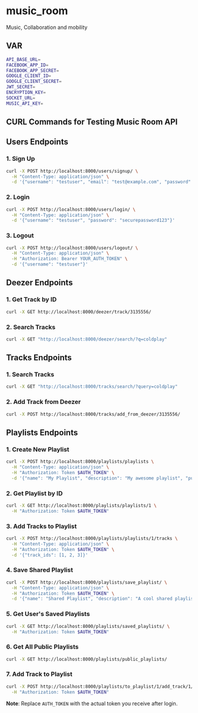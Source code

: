 # music_room

Music, Collaboration and mobility

## VAR

```sh
API_BASE_URL=
FACEBOOK_APP_ID=
FACEBOOK_APP_SECRET=
GOOGLE_CLIENT_ID=
GOOGLE_CLIENT_SECRET=
JWT_SECRET=
ENCRYPTION_KEY=
SOCKET_URL=
MUSIC_API_KEY=
```

## CURL Commands for Testing Music Room API

## Users Endpoints

### 1. Sign Up
```bash
curl -X POST http://localhost:8000/users/signup/ \
  -H "Content-Type: application/json" \
  -d '{"username": "testuser", "email": "test@example.com", "password": "securepassword123"}'
```

### 2. Login
```bash
curl -X POST http://localhost:8000/users/login/ \
  -H "Content-Type: application/json" \
  -d '{"username": "testuser", "password": "securepassword123"}'
```

### 3. Logout
```bash
curl -X POST http://localhost:8000/users/logout/ \
  -H "Content-Type: application/json" \
  -H "Authorization: Bearer YOUR_AUTH_TOKEN" \
  -d '{"username": "testuser"}'
```

## Deezer Endpoints

### 1. Get Track by ID
```bash
curl -X GET http://localhost:8000/deezer/track/3135556/ 
```

### 2. Search Tracks
```bash
curl -X GET "http://localhost:8000/deezer/search/?q=coldplay"
```

## Tracks Endpoints

### 1. Search Tracks
```bash
curl -X GET "http://localhost:8000/tracks/search/?query=coldplay"
```

### 2. Add Track from Deezer
```bash
curl -X POST http://localhost:8000/tracks/add_from_deezer/3135556/
```

## Playlists Endpoints

### 1. Create New Playlist
```bash
curl -X POST http://localhost:8000/playlists/playlists \
  -H "Content-Type: application/json" \
  -H "Authorization: Token $AUTH_TOKEN" \
  -d '{"name": "My Playlist", "description": "My awesome playlist", "public": true}'
```

### 2. Get Playlist by ID
```bash
curl -X GET http://localhost:8000/playlists/playlists/1 \
  -H "Authorization: Token $AUTH_TOKEN"
```

### 3. Add Tracks to Playlist
```bash
curl -X POST http://localhost:8000/playlists/playlists/1/tracks \
  -H "Content-Type: application/json" \
  -H "Authorization: Token $AUTH_TOKEN" \
  -d '{"track_ids": [1, 2, 3]}'
```

### 4. Save Shared Playlist
```bash
curl -X POST http://localhost:8000/playlists/save_playlist/ \
  -H "Content-Type: application/json" \
  -H "Authorization: Token $AUTH_TOKEN" \
  -d '{"name": "Shared Playlist", "description": "A cool shared playlist", "public": true, "track_ids": [1, 2, 3]}'
```

### 5. Get User's Saved Playlists
```bash
curl -X GET http://localhost:8000/playlists/saved_playlists/ \
  -H "Authorization: Token $AUTH_TOKEN"
```

### 6. Get All Public Playlists
```bash
curl -X GET http://localhost:8000/playlists/public_playlists/
```

### 7. Add Track to Playlist
```bash
curl -X POST http://localhost:8000/playlists/to_playlist/1/add_track/1/ \
  -H "Authorization: Token $AUTH_TOKEN"
```

**Note**: Replace `AUTH_TOKEN` with the actual token you receive after login.

